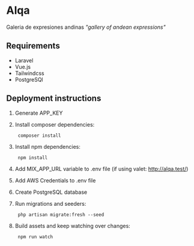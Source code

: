 # Alqa

Galeria de expresiones andinas
*"gallery of andean expressions"*

## Requirements

* Laravel
* Vue.js
* Tailwindcss
* PostgreSQl

## Deployment instructions

1. Generate APP_KEY
2. Install composer dependencies:

        composer install

3. Install npm dependencies:

        npm install

4. Add MIX_APP_URL variable to .env file (if using valet: http://alqa.test/)
5. Add AWS Credentials to .env file
6. Create PostgreSQL database
7. Run migrations and seeders:
        
        php artisan migrate:fresh --seed

8. Build assets and keep watching over changes:
        
        npm run watch

